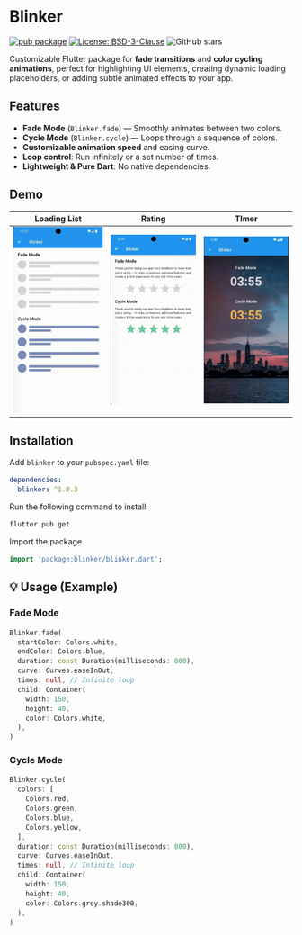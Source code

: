 # Blinker

[![pub package](https://img.shields.io/pub/v/blinker.svg)](https://pub.dev/packages/blinker)
[![License: BSD-3-Clause](https://img.shields.io/badge/License-BSD%203--Clause-blue.svg)](https://opensource.org/licenses/BSD-3-Clause)
![GitHub stars](https://img.shields.io/github/stars/AbdullahProjects/blinker.svg?style=social)

Customizable Flutter package for **fade transitions** and **color cycling animations**, perfect for highlighting UI elements, creating dynamic loading placeholders, or adding subtle animated effects to your app.


## Features

- **Fade Mode** (`Blinker.fade`) — Smoothly animates between two colors.
- **Cycle Mode** (`Blinker.cycle`) — Loops through a sequence of colors.
- **Customizable animation speed** and easing curve.
- **Loop control**: Run infinitely or a set number of times.
- **Lightweight & Pure Dart**: No native dependencies.

## Demo

| Loading List | Rating | TImer |
|------------------|--------------------|------------------|
| ![Loading List](https://raw.githubusercontent.com/AbdullahProjects/blinker/main/screenshots/loading_list.gif) | ![Rating](https://raw.githubusercontent.com/AbdullahProjects/blinker/main/screenshots/rating.gif) | ![Timer](https://raw.githubusercontent.com/AbdullahProjects/blinker/main/screenshots/timer.gif) |


## Installation

Add `blinker` to your `pubspec.yaml` file:

```yaml
dependencies:
  blinker: ^1.0.3
```

Run the following command to install:

```bash
flutter pub get
```

Import the package

```dart
import 'package:blinker/blinker.dart';
```

## 💡 Usage (Example)

### Fade Mode

```dart
Blinker.fade(
  startColor: Colors.white,
  endColor: Colors.blue,
  duration: const Duration(milliseconds: 800),
  curve: Curves.easeInOut,
  times: null, // Infinite loop
  child: Container(
    width: 150,
    height: 40,
    color: Colors.white,
  ),
)
```

### Cycle Mode

```dart
Blinker.cycle(
  colors: [
    Colors.red,
    Colors.green,
    Colors.blue,
    Colors.yellow,
  ],
  duration: const Duration(milliseconds: 800),
  curve: Curves.easeInOut,
  times: null, // Infinite loop
  child: Container(
    width: 150,
    height: 40,
    color: Colors.grey.shade300,
  ),
)
```

